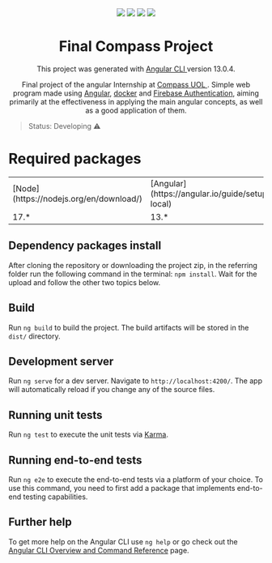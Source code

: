 <div align="center">
  <a href="https://www.docker.com/" title="Go to Docker homepage"><img src="https://img.shields.io/badge/docker-%230db7ed.svg?style=for-the-badge&logo=docker&logoColor=white"></a>
  <a href="https://angular.io/" title="Go to Angular homepage"><img src="https://img.shields.io/badge/angular-%23DD0031.svg?style=for-the-badge&logo=angular&logoColor=white"></a>
  <a href="https://jasmine.github.io/" title="Go to Jasmine homepage"><img src="https://img.shields.io/badge/jasmine-%238A4182.svg?style=for-the-badge&logo=jasmine&logoColor=white"></a>
  <a href="https://firebase.google.com/" title="Go to firebase homepage"><img src="https://img.shields.io/badge/Firebase-039BE5?style=for-the-badge&logo=Firebase&logoColor=white"></a>

</div>

<h1 align="center"> Final Compass Project </h1>

<p align="center"> This project was generated with <a href="https://github.com/angular/angular-cli"> Angular CLI </a>version 13.0.4.</p> 

<p align="center">Final project of the angular Internship
 at <a href="https://compass.uol/en/home/">Compass UOL <a>. Simple web program made using <a href="https://angular.io/">Angular</a>, <a href="https://www.docker.com/">docker</a> and <a href="https://firebase.google.com/docs/auth">Firebase Authentication</a>, aiming primarily at the effectiveness in applying the main angular concepts, as well as a good application of them. </p>

> Status: Developing ⚠️

# Required packages

<table>
  <tr>
    <td>[Node](https://nodejs.org/en/download/)</td>
    <td>[Angular](https://angular.io/guide/setup-local)</td>
  </tr>
  <tr>
    <td>17.*</td>
    <td>13.*</td>
  </tr>
</table>

## Dependency packages install

After cloning the repository or downloading the project zip, in the referring folder run the following command in the terminal: `npm install`. Wait for the upload and follow the other two topics below.
## Build

Run `ng build` to build the project. The build artifacts will be stored in the `dist/` directory.

## Development server

Run `ng serve` for a dev server. Navigate to `http://localhost:4200/`. The app will automatically reload if you change any of the source files.

## Running unit tests

Run `ng test` to execute the unit tests via [Karma](https://karma-runner.github.io).

## Running end-to-end tests

Run `ng e2e` to execute the end-to-end tests via a platform of your choice. To use this command, you need to first add a package that implements end-to-end testing capabilities.

## Further help

To get more help on the Angular CLI use `ng help` or go check out the [Angular CLI Overview and Command Reference](https://angular.io/cli) page.
